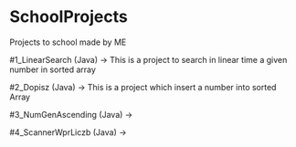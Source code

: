 # SchoolProjects
Projects to school made by ME

#1_LinearSearch (Java) -> This is a project to search in linear time a given number in sorted array 

#2_Dopisz (Java) -> This is a project which insert a number into sorted Array  

#3_NumGenAscending (Java) ->

#4_ScannerWprLiczb (Java) ->
